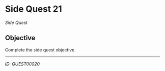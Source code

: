 # Side Quest 21

*Side Quest*

## Objective
Complete the side quest objective.

---
*ID: QUEST00020*